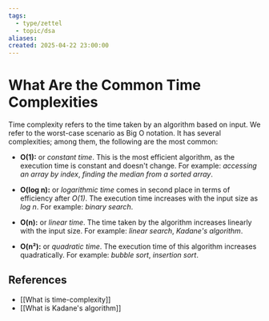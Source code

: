 ```yaml
---
tags:
  - type/zettel
  - topic/dsa
aliases: 
created: 2025-04-22 23:00:00
---
```

# What Are the Common Time Complexities

Time complexity refers to the time taken by an algorithm based on input. We refer to the worst-case scenario as Big O notation. It has several complexities; among them, the following are the most common:

- **O(1):** or *constant time*. This is the most efficient algorithm, as the execution time is constant and doesn't change. For example: *accessing an array by index*, *finding the median from a sorted array*.

- **O(log n):** or *logarithmic time* comes in second place in terms of efficiency after *O(1)*. The execution time increases with the input size as *log n*. For example: *binary search*.

- **O(n):** or *linear time*. The time taken by the algorithm increases linearly with the input size. For example: *linear search*, *Kadane's algorithm*.

- **O(n²):** or *quadratic time*. The execution time of this algorithm increases quadratically. For example: *bubble sort*, *insertion sort*.

## References

- [[What is time-complexity]]
- [[What is Kadane's algorithm]]